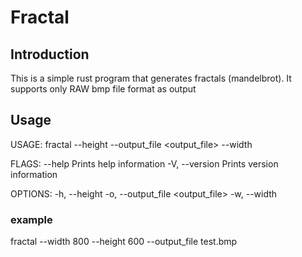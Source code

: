 # Fractal

## Introduction

This is a simple rust program that generates fractals (mandelbrot).
It supports only RAW bmp file format as output

## Usage

USAGE:
    fractal --height <height> --output_file <output_file> --width <width>

FLAGS:
        --help       Prints help information
    -V, --version    Prints version information

OPTIONS:
    -h, --height <height>
    -o, --output_file <output_file>
    -w, --width <width>

### example

fractal --width 800 --height 600 --output_file test.bmp 
